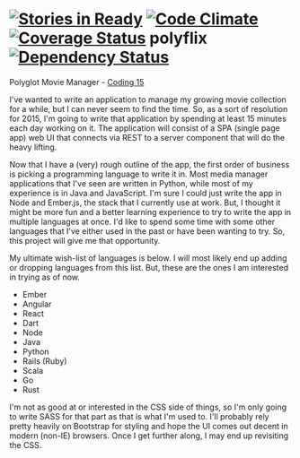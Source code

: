 [![Stories in Ready](https://badge.waffle.io/ryanbradynd05/polyflix.png?label=ready&title=Ready)](https://waffle.io/ryanbradynd05/polyflix)  [![Code Climate](https://codeclimate.com/github/ryanbradynd05/polyflix/badges/gpa.svg)](https://codeclimate.com/github/ryanbradynd05/polyflix)  [![Coverage Status](https://coveralls.io/repos/ryanbradynd05/polyflix/badge.png)](https://coveralls.io/r/ryanbradynd05/polyflix)
polyflix  [![Dependency Status](https://www.versioneye.com/user/projects/54a9256e27b014d85a000622/badge.svg?style=flat)](https://www.versioneye.com/user/projects/54a9256e27b014d85a000622)
========

Polyglot Movie Manager  -  [Coding 15](http://coding15.com)

I've wanted to write an application to manage my growing movie collection for a while, but I can never seem to find the time. So, as a sort of resolution for 2015, I'm going to write that application by spending at least 15 minutes each day working on it. The application will consist of a SPA (single page app) web UI that connects via REST to a server component that will do the heavy lifting.

Now that I have a (very) rough outline of the app, the first order of business is picking a programming language to write it in. Most media manager applications that I've seen are written in Python, while most of my experience is in Java and JavaScript. I'm sure I could just write the app in Node and Ember.js, the stack that I currently use at work. But, I thought it might be more fun and a better learning experience to try to write the app in multiple languages at once. I'd like to spend some time with some other languages that I've either used in the past or have been wanting to try. So, this project will give me that opportunity.

My ultimate wish-list of languages is below. I will most likely end up adding or dropping languages from this list. But, these are the ones I am interested in trying as of now.

* Ember
* Angular
* React
* Dart
* Node
* Java
* Python
* Rails (Ruby)
* Scala
* Go
* Rust

I'm not as good at or interested in the CSS side of things, so I'm only going to write SASS for that part as that is what I'm used to. I'll probably rely pretty heavily on Bootstrap for styling and hope the UI comes out decent in modern (non-IE) browsers. Once I get further along, I may end up revisiting the CSS.
